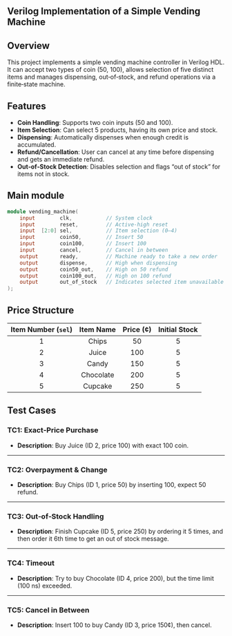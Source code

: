 ## Verilog Implementation of a Simple Vending Machine

## Overview
This project implements a simple vending machine controller in Verilog HDL.  
It can accept two types of coin (50, 100), allows selection of five distinct items and manages dispensing, out‑of‑stock, and refund operations via a finite‑state machine.

## Features
- **Coin Handling**: Supports two coin inputs (50 and 100).  
- **Item Selection**: Can select 5 products, having its own price and stock.  
- **Dispensing**: Automatically dispenses when enough credit is accumulated.  
- **Refund/Cancellation**: User can cancel at any time before dispensing and gets an immediate refund.  
- **Out‑of‑Stock Detection**: Disables selection and flags “out of stock” for items not in stock.  


## Main module

```verilog
module vending_machine(
    input        clk,           // System clock
    input        reset,         // Active‑high reset
    input  [2:0] sel,           // Item selection (0–4)
    input        coin50,        // Insert 50 
    input        coin100,       // Insert 100
    input        cancel,        // Cancel in between
    output       ready,         // Machine ready to take a new order
    output       dispense,      // High when dispensing
    output       coin50_out,    // High on 50 refund
    output       coin100_out,   // High on 100 refund
    output       out_of_stock   // Indicates selected item unavailable
);
```  

## Price Structure

| Item Number (`sel`) | Item Name | Price (¢) | Initial Stock |
|:-------------------:|:---------:|:---------:|:-------------:|
| 1                   | Chips     | 50        | 5             |
| 2                   | Juice     | 100       | 5             |
| 3                   | Candy     | 150       | 5             |
| 4                   | Chocolate | 200       | 5             |
| 5                   | Cupcake   | 250       | 5             |

## Test Cases

### TC1: Exact‑Price Purchase
- **Description**: Buy Juice (ID 2, price 100) with exact 100 coin.  

---

### TC2: Overpayment & Change
- **Description**: Buy Chips (ID 1, price 50) by inserting 100, expect 50 refund.  

---

### TC3: Out‑of‑Stock Handling
- **Description**: Finish Cupcake (ID 5, price 250) by ordering it 5 times, and then order it 6th time to get an out of stock message.
  
---

### TC4: Timeout
- **Description**: Try to buy Chocolate (ID 4, price 200), but the time limit (100 ns) exceeded. 

---

### TC5: Cancel in Between
- **Description**: Insert 100 to buy Candy (ID 3, price 150¢), then cancel.  







